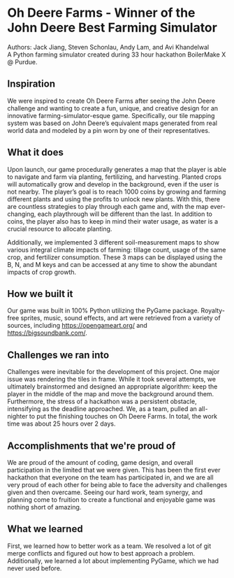 # Oh Deere Farms - Winner of the John Deere Best Farming Simulator

Authors: Jack Jiang, Steven Schonlau, Andy Lam, and Avi Khandelwal  
A Python farming simulator created during 33 hour hackathon BoilerMake X @ Purdue.



## Inspiration
We were inspired to create Oh Deere Farms after seeing the John Deere challenge and wanting to create a fun, unique, and creative design for an innovative farming-simulator-esque game. Specifically, our tile mapping system was based on John Deere’s equivalent maps generated from real world data and modeled by a pin worn by one of their representatives.

## What it does
Upon launch, our game procedurally generates a map that the player is able to navigate and farm via planting, fertilizing, and harvesting. Planted crops will automatically grow and develop in the background, even if the user is not nearby. The player’s goal is to reach 1000 coins by growing and farming different plants and using the profits to unlock new plants. With this, there are countless strategies to play through each game and, with the map ever-changing, each playthrough will be different than the last. In addition to coins, the player also has to keep in mind their water usage, as water is a crucial resource to allocate planting.

Additionally, we implemented 3 different soil-measurement maps to show various integral climate impacts of farming: tillage count, usage of the same crop, and fertilizer consumption. These 3 maps can be displayed using the B, N, and M keys and can be accessed at any time to show the abundant impacts of crop growth.

## How we built it
Our game was built in 100% Python utilizing the PyGame package. Royalty-free sprites, music, sound effects, and art were retrieved from a variety of sources, including https://opengameart.org/ and https://bigsoundbank.com/.

## Challenges we ran into
Challenges were inevitable for the development of this project. One major issue was rendering the tiles in frame. While it took several attempts, we ultimately brainstormed and designed an appropriate algorithm: keep the player in the middle of the map and move the background around them. Furthermore, the stress of a hackathon was a persistent obstacle, intensifying as the deadline approached. We, as a team, pulled an all-nighter to put the finishing touches on Oh Deere Farms. In total, the work time was about 25 hours over 2 days.

## Accomplishments that we're proud of
We are proud of the amount of coding, game design, and overall participation in the limited that we were given. This has been the first ever hackathon that everyone on the team has participated in, and we are all very proud of each other for being able to face the adversity and challenges given and then overcame. Seeing our hard work, team synergy, and planning come to fruition to create a functional and enjoyable game was nothing short of amazing.

## What we learned
First, we learned how to better work as a team. We resolved a lot of git merge conflicts and figured out how to best approach a problem. Additionally, we learned a lot about implementing PyGame, which we had never used before.
